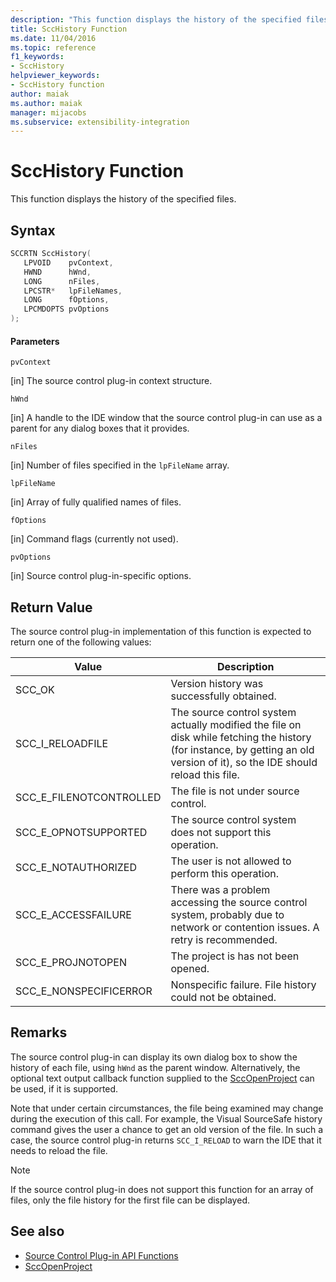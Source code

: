 ```yaml
---
description: "This function displays the history of the specified files."
title: SccHistory Function
ms.date: 11/04/2016
ms.topic: reference
f1_keywords:
- SccHistory
helpviewer_keywords:
- SccHistory function
author: maiak
ms.author: maiak
manager: mijacobs
ms.subservice: extensibility-integration
---
```

# SccHistory Function

This function displays the history of the specified files.

## Syntax

```cpp
SCCRTN SccHistory(
   LPVOID    pvContext,
   HWND      hWnd,
   LONG      nFiles,
   LPCSTR*   lpFileNames,
   LONG      fOptions,
   LPCMDOPTS pvOptions
);
```

#### Parameters
 `pvContext`

[in] The source control plug-in context structure.

 `hWnd`

[in] A handle to the IDE window that the source control plug-in can use as a parent for any dialog boxes that it provides.

 `nFiles`

[in] Number of files specified in the `lpFileName` array.

 `lpFileName`

[in] Array of fully qualified names of files.

 `fOptions`

[in] Command flags (currently not used).

 `pvOptions`

[in] Source control plug-in-specific options.

## Return Value
 The source control plug-in implementation of this function is expected to return one of the following values:

|Value|Description|
|-----------|-----------------|
|SCC_OK|Version history was successfully obtained.|
|SCC_I_RELOADFILE|The source control system actually modified the file on disk while fetching the history (for instance, by getting an old version of it), so the IDE should reload this file.|
|SCC_E_FILENOTCONTROLLED|The file is not under source control.|
|SCC_E_OPNOTSUPPORTED|The source control system does not support this operation.|
|SCC_E_NOTAUTHORIZED|The user is not allowed to perform this operation.|
|SCC_E_ACCESSFAILURE|There was a problem accessing the source control system, probably due to network or contention issues. A retry is recommended.|
|SCC_E_PROJNOTOPEN|The project is has not been opened.|
|SCC_E_NONSPECIFICERROR|Nonspecific failure. File history could not be obtained.|

## Remarks
 The source control plug-in can display its own dialog box to show the history of each file, using `hWnd` as the parent window. Alternatively, the optional text output callback function supplied to the [SccOpenProject](../extensibility/sccopenproject-function.md) can be used, if it is supported.

 Note that under certain circumstances, the file being examined may change during the execution of this call. For example, the Visual SourceSafe history command gives the user a chance to get an old version of the file. In such a case, the source control plug-in returns `SCC_I_RELOAD` to warn the IDE that it needs to reload the file.

> [!NOTE]
> If the source control plug-in does not support this function for an array of files, only the file history for the first file can be displayed.

## See also
- [Source Control Plug-in API Functions](../extensibility/source-control-plug-in-api-functions.md)
- [SccOpenProject](../extensibility/sccopenproject-function.md)

